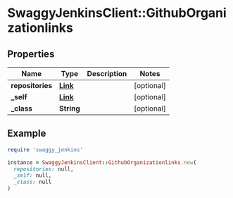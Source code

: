 # SwaggyJenkinsClient::GithubOrganizationlinks

## Properties

| Name | Type | Description | Notes |
| ---- | ---- | ----------- | ----- |
| **repositories** | [**Link**](Link.md) |  | [optional] |
| **_self** | [**Link**](Link.md) |  | [optional] |
| **_class** | **String** |  | [optional] |

## Example

```ruby
require 'swaggy_jenkins'

instance = SwaggyJenkinsClient::GithubOrganizationlinks.new(
  repositories: null,
  _self: null,
  _class: null
)
```

